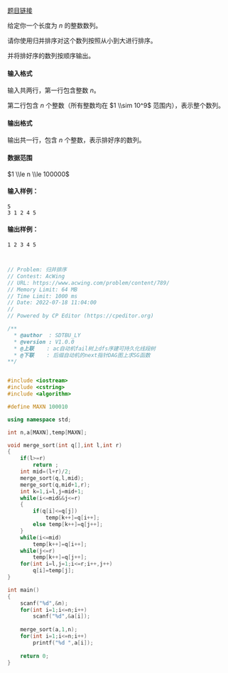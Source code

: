 [题目链接](https://www.acwing.com/problem/content/789/)


给定你一个长度为 $n$ 的整数数列。

请你使用归并排序对这个数列按照从小到大进行排序。

并将排好序的数列按顺序输出。

#### 输入格式

输入共两行，第一行包含整数 $n$。

第二行包含 $n$ 个整数（所有整数均在 $1 \\sim 10^9$ 范围内），表示整个数列。

#### 输出格式

输出共一行，包含 $n$ 个整数，表示排好序的数列。

#### 数据范围

$1 \\le n \\le 100000$

#### 输入样例：

    5
    3 1 2 4 5
    

#### 输出样例：

    1 2 3 4 5
   
   
```cpp


// Problem: 归并排序
// Contest: AcWing
// URL: https://www.acwing.com/problem/content/789/
// Memory Limit: 64 MB
// Time Limit: 1000 ms
// Date: 2022-07-18 11:04:00
// 
// Powered by CP Editor (https://cpeditor.org)

/**
  * @author  : SDTBU_LY
  * @version : V1.0.0
  * @上联    : ac自动机fail树上dfs序建可持久化线段树
  * @下联    : 后缀自动机的next指针DAG图上求SG函数
**/


#include <iostream>
#include <cstring>
#include <algorithm>

#define MAXN 100010

using namespace std;

int n,a[MAXN],temp[MAXN];

void merge_sort(int q[],int l,int r)
{
    if(l>=r)
        return ;
    int mid=(l+r)/2;
    merge_sort(q,l,mid);
    merge_sort(q,mid+1,r);
    int k=1,i=l,j=mid+1;
    while(i<=mid&&j<=r)
    {
        if(q[i]<=q[j])
            temp[k++]=q[i++];
        else temp[k++]=q[j++];
    }
    while(i<=mid)
        temp[k++]=q[i++];
    while(j<=r)
        temp[k++]=q[j++];
    for(int i=l,j=1;i<=r;i++,j++)
        q[i]=temp[j];
}

int main()
{
    scanf("%d",&n);
    for(int i=1;i<=n;i++)
        scanf("%d",&a[i]);
        
    merge_sort(a,1,n);
    for(int i=1;i<=n;i++)
        printf("%d ",a[i]);
    
    return 0;
}

```


